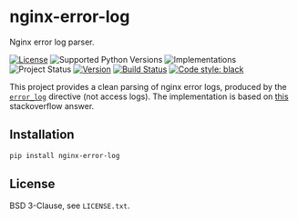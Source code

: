 # nginx-error-log
Nginx error log parser.

[![License](https://img.shields.io/pypi/l/nginx-error-log.svg)](https://github.com/madsmtm/nginx-error-log/blob/master/LICENSE.txt)
![Supported Python Versions](https://img.shields.io/pypi/pyversions/nginx-error-log.svg)
![Implementations](https://img.shields.io/pypi/implementation/nginx-error-log.svg)
![Project Status](https://img.shields.io/pypi/status/nginx-error-log.svg)
[![Version](https://img.shields.io/pypi/v/nginx-error-log.svg)](https://pypi.org/project/nginx-error-log/)
[![Build Status](https://travis-ci.com/madsmtm/nginx-error-log.svg)](https://travis-ci.com/madsmtm/nginx-error-log)
[![Code style: black](https://img.shields.io/badge/code%20style-black-000000.svg)](https://github.com/ambv/black)

This project provides a clean parsing of nginx error logs, produced by the
[`error_log`](https://nginx.org/en/docs/ngx_core_module.html#error_log) directive (not
access logs). The implementation is based on
[this](https://stackoverflow.com/a/26125951) stackoverflow answer.


## Installation
```sh
pip install nginx-error-log
```


## License
BSD 3-Clause, see `LICENSE.txt`.
